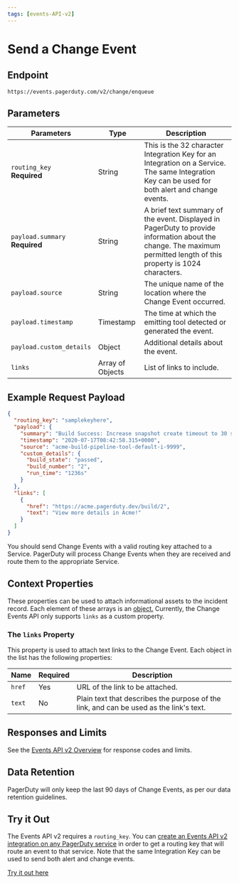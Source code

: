 ```yaml
---
tags: [events-API-v2]
---
```


# Send a Change Event

## Endpoint
```http
https://events.pagerduty.com/v2/change/enqueue
```

## Parameters

Parameters                                                        | Type             | Description
----------------------------------------------------------------- | ---------------- | -----------
`routing_key`<br/> **Required**       | String           | This is the 32 character Integration Key for an Integration on a Service. The same Integration Key can be used for both alert and change events.
`payload.summary`<br/> **Required**   | String           | A brief text summary of the event. Displayed in PagerDuty to provide information about the change. The maximum permitted length of this property is 1024 characters.
`payload.source`                                                  | String           | The unique name of the location where the Change Event occurred.
`payload.timestamp`                                               | Timestamp        | The time at which the emitting tool detected or generated the event.
`payload.custom_details`                                          | Object           | Additional details about the event.
`links`                                                           | Array of Objects | List of links to include.


## Example Request Payload

```json
{
  "routing_key": "samplekeyhere",
  "payload": {
    "summary": "Build Success: Increase snapshot create timeout to 30 seconds",
    "timestamp": "2020-07-17T08:42:58.315+0000",
    "source": "acme-build-pipeline-tool-default-i-9999",
    "custom_details": {
      "build_state": "passed",
      "build_number": "2",
      "run_time": "1236s"
    }
  },
  "links": [
    {
      "href": "https://acme.pagerduty.dev/build/2",
      "text": "View more details in Acme!"
    }
  ]
}
```

You should send Change Events with a valid routing key attached to a Service.
PagerDuty will process Change Events when they are received and route them to the appropriate Service.


## Context Properties

These properties can be used to attach informational assets to the incident record. Each element of these arrays is an [object.](../../docs/REST-API/06-Types.md#object)
Currently, the Change Events API only supports `links` as a custom property.

### The `links` Property

This property is used to attach text links to the Change Event. Each object in the list has the following properties:

Name   | Required | Description
------ | -------- | -----------
`href` | Yes      | URL of the link to be attached.
`text` | No       | Plain text that describes the purpose of the link, and can be used as the link's text.


## Responses and Limits

See the [Events API v2 Overview](../../docs/events-API-v2/01-Overview.md#response-codes--retry-logic) for response codes and limits.


## Data Retention

PagerDuty will only keep the last 90 days of Change Events, as per our data retention guidelines.

## Try it Out

The Events API v2 requires a `routing_key`. You can [create an Events API v2 integration on any PagerDuty service](https://support.pagerduty.com/docs/services-and-integrations#section-events-API-v2) in order to get a routing key that will route an event to that service. Note that the same Integration Key can be used to send both alert and change events.

[Try it out here](/send-event-form/)
